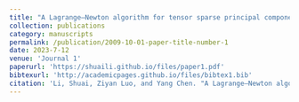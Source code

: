 ```yaml
---
title: "A Lagrange–Newton algorithm for tensor sparse principal component analysis"
collection: publications
category: manuscripts
permalink: /publication/2009-10-01-paper-title-number-1
date: 2023-7-12
venue: 'Journal 1'
paperurl: 'https://shuaili.github.io/files/paper1.pdf'
bibtexurl: 'http://academicpages.github.io/files/bibtex1.bib'
citation: 'Li, Shuai, Ziyan Luo, and Yang Chen. "A Lagrange–Newton algorithm for tensor sparse principal component analysis." Optimization 73.9 (2024): 2933-2951.'
---
```

